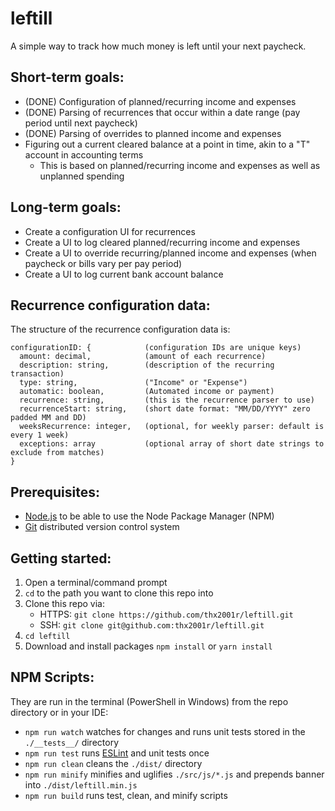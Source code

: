 # leftill
A simple way to track how much money is left until your next paycheck.

## Short-term goals:
* (DONE) Configuration of planned/recurring income and expenses
* (DONE) Parsing of recurrences that occur within a date range (pay period until next paycheck)
* (DONE) Parsing of overrides to planned income and expenses
* Figuring out a current cleared balance at a point in time, akin to a "T" account in accounting terms
  * This is based on planned/recurring income and expenses as well as unplanned spending

## Long-term goals:
* Create a configuration UI for recurrences
* Create a UI to log cleared planned/recurring income and expenses
* Create a UI to override recurring/planned income and expenses (when paycheck or bills vary per pay period)
* Create a UI to log current bank account balance

## Recurrence configuration data:
The structure of the recurrence configuration data is:
```
configurationID: {            (configuration IDs are unique keys)
  amount: decimal,            (amount of each recurrence)
  description: string,        (description of the recurring transaction)
  type: string,               ("Income" or "Expense")
  automatic: boolean,         (Automated income or payment)
  recurrence: string,         (this is the recurrence parser to use)
  recurrenceStart: string,    (short date format: "MM/DD/YYYY" zero padded MM and DD)
  weeksRecurrence: integer,   (optional, for weekly parser: default is every 1 week)
  exceptions: array           (optional array of short date strings to exclude from matches)
}
```

## Prerequisites:
* [Node.js](https://nodejs.org/) to be able to use the Node Package Manager (NPM)
* [Git](https://git-scm.com/) distributed version control system

## Getting started:
1. Open a terminal/command prompt
1. `cd` to the path you want to clone this repo into
1. Clone this repo via:
    * HTTPS: `git clone https://github.com/thx2001r/leftill.git`
    * SSH: `git clone git@github.com:thx2001r/leftill.git`
1. `cd leftill`
1. Download and install packages `npm install` or `yarn install`

## NPM Scripts:
They are run in the terminal (PowerShell in Windows) from the repo directory or in your IDE:
*  `npm run watch` watches for changes and runs unit tests stored in the `./__tests__/` directory
*  `npm run test` runs [ESLint](https://eslint.org/) and unit tests once
*  `npm run clean` cleans the `./dist/` directory
*  `npm run minify` minifies and uglifies `./src/js/*.js` and prepends banner into `./dist/leftill.min.js`
*  `npm run build` runs test, clean, and minify scripts
